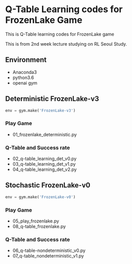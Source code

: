 # Q-Table Learning codes for FrozenLake Game

This is Q-Table learning codes for FrozenLake game

This is from 2nd week lecture  studying on RL Seoul Study.

<h2>Environment</h2>

- Anaconda3
- python3.6
- openai gym

<h2>Deterministic FrozenLake-v3</h2>

```python
env = gym.make('FrozenLake-v3')
```

<h3>Play Game</h3>

- 01_frozenlake_deterministic.py

<h3>Q-Table and Success rate</h3>

- 02_q-table_learning_det_v0.py
- 03_q-table_learning_det_v1.py
- 04_q-table_learning_det_v2.py

<h2>Stochastic FrozenLake-v0</h2>

```python
env = gym.make('FrozenLake-v0')
```

<h3>Play Game</h3>

- 05_play_frozenlake.py
- 08_q-table_frozenlake.py

<h3>Q-Table and Success rate</h3>

- 06_q-table-nondeterministic_v0.py
- 07_q-table_nondeterministic_v1.py

